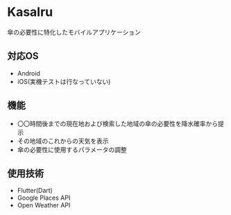 # KasaIru

傘の必要性に特化したモバイルアプリケーション

## 対応OS

* Android
* iOS(実機テストは行なっていない)
  
## 機能

* 〇〇時間後までの現在地および検索した地域の傘の必要性を降水確率から提示
* その地域のこれからの天気を表示
* 傘の必要性に使用するパラメータの調整

## 使用技術

* Flutter(Dart)
* Google Places API
* Open Weather API
